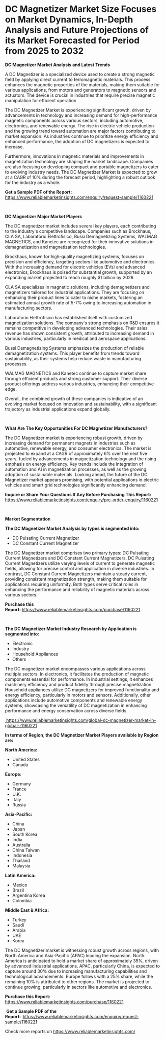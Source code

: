 <p><h1>DC Magnetizer Market Size Focuses on Market Dynamics, In-Depth Analysis and Future Projections of its Market Forecasted for Period from 2025 to 2032</h1></p><p><strong>DC Magnetizer Market Analysis and Latest Trends</strong></p>
<p><p>A DC Magnetizer is a specialized device used to create a strong magnetic field by applying direct current to ferromagnetic materials. This process enhances the magnetic properties of the materials, making them suitable for various applications, from motors and generators to magnetic sensors and actuators. The device is crucial in industries that require precise magnetic manipulation for efficient operation.</p><p>The DC Magnetizer Market is experiencing significant growth, driven by advancements in technology and increasing demand for high-performance magnetic components across various sectors, including automotive, electronics, and renewable energy. The rise in electric vehicle production and the growing trend toward automation are major factors contributing to market expansion. As industries continue to prioritize energy efficiency and enhanced performance, the adoption of DC magnetizers is expected to increase.</p><p>Furthermore, innovations in magnetic materials and improvements in magnetization technology are shaping the market landscape. Companies are also focusing on developing compact and portable magnetizers to cater to evolving industry needs. The DC Magnetizer Market is expected to grow at a CAGR of 10% during the forecast period, highlighting a robust outlook for the industry as a whole.</p></p>
<p><strong>Get a Sample PDF of the Report:&nbsp;</strong> <a href="https://www.reliablemarketinsights.com/enquiry/request-sample/1160221?utm_campaign=2530&utm_medium=2&utm_source=Github&utm_content=ia&utm_term=22032025&utm_id=dc-magnetizer">https://www.reliablemarketinsights.com/enquiry/request-sample/1160221</a></p>
<p>&nbsp;</p>
<p><strong>DC Magnetizer Major Market Players</strong></p>
<p><p>The DC magnetizer market includes several key players, each contributing to the industry's competitive landscape. Companies such as Brockhaus, CLA SA, Laboratorio Elettrofisico, Bussi Demagnetizing Systems, WALMAG MAGNETICS, and Kanetec are recognized for their innovative solutions in demagnetization and magnetization technologies.</p><p>Brockhaus, known for high-quality magnetizing systems, focuses on precision and efficiency, targeting sectors like automotive and electronics. With the increasing demand for electric vehicles (EVs) and advanced electronics, Brockhaus is poised for substantial growth, supported by an expanding market projected to reach roughly $1 billion by 2028.</p><p>CLA SA specializes in magnetic solutions, including demagnetizers and magnetizers tailored for industrial applications. They are focusing on enhancing their product lines to cater to niche markets, fostering an estimated annual growth rate of 5-7% owing to increasing automation in manufacturing sectors.</p><p>Laboratorio Elettrofisico has established itself with customized magnetization solutions. The company's strong emphasis on R&D ensures it remains competitive in developing advanced technologies. Their sales revenue has shown consistent growth, attributed to increasing demand in various industries, particularly in medical and aerospace applications.</p><p>Bussi Demagnetizing Systems emphasizes the production of reliable demagnetization systems. This player benefits from trends toward sustainability, as their systems help reduce waste in manufacturing processes. </p><p>WALMAG MAGNETICS and Kanetec continue to capture market share through efficient products and strong customer support. Their diverse product offerings address various industries, enhancing their competitive edge.</p><p>Overall, the combined growth of these companies is indicative of an evolving market focused on innovation and sustainability, with a significant trajectory as industrial applications expand globally.</p></p>
<p>&nbsp;</p>
<p><strong>What Are The Key Opportunities For DC Magnetizer Manufacturers?</strong></p>
<p><p>The DC Magnetizer market is experiencing robust growth, driven by increasing demand for permanent magnets in industries such as automotive, renewable energy, and consumer electronics. The market is projected to expand at a CAGR of approximately 6% over the next five years, fueled by advancements in magnetization technology and the rising emphasis on energy efficiency. Key trends include the integration of automation and AI in magnetization processes, as well as the growing adoption of sustainable materials. Looking ahead, the future of the DC Magnetizer market appears promising, with potential applications in electric vehicles and smart grid technologies significantly enhancing demand.</p></p>
<p><strong>Inquire or Share Your Questions If Any Before Purchasing This Report:</strong> <a href="https://www.reliablemarketinsights.com/enquiry/pre-order-enquiry/1160221?utm_campaign=2530&utm_medium=2&utm_source=Github&utm_content=ia&utm_term=22032025&utm_id=dc-magnetizer">https://www.reliablemarketinsights.com/enquiry/pre-order-enquiry/1160221</a></p>
<p>&nbsp;</p>
<p><strong>Market Segmentation</strong></p>
<p><strong>The DC Magnetizer Market Analysis by types is segmented into:</strong></p>
<p><ul><li>DC Pulsating Current Magnetizer</li><li>DC Constant Current Magnetizer</li></ul></p>
<p><p>The DC Magnetizer market comprises two primary types: DC Pulsating Current Magnetizers and DC Constant Current Magnetizers. DC Pulsating Current Magnetizers utilize varying levels of current to generate magnetic fields, allowing for precise control and application in diverse industries. In contrast, DC Constant Current Magnetizers maintain a steady current, providing consistent magnetization strength, making them suitable for applications requiring uniformity. Both types serve critical roles in enhancing the performance and reliability of magnetic materials across various sectors.</p></p>
<p><strong>Purchase this Report:&nbsp;</strong><a href="https://www.reliablemarketinsights.com/purchase/1160221?utm_campaign=2530&utm_medium=2&utm_source=Github&utm_content=ia&utm_term=22032025&utm_id=dc-magnetizer">https://www.reliablemarketinsights.com/purchase/1160221</a></p>
<p>&nbsp;</p>
<p><strong>The DC Magnetizer Market Industry Research by Application is segmented into:</strong></p>
<p><ul><li>Electronic</li><li>Industry</li><li>Household Appliances</li><li>Others</li></ul></p>
<p><p>The DC magnetizer market encompasses various applications across multiple sectors. In electronics, it facilitates the production of magnetic components essential for performance. In industrial settings, it enhances machinery efficiency and product fidelity through precise magnetization. Household appliances utilize DC magnetizers for improved functionality and energy efficiency, particularly in motors and sensors. Additionally, other applications include automotive components and renewable energy systems, showcasing the versatility of DC magnetization in enhancing performance and energy conservation across diverse fields.</p></p>
<p><a href="https://www.reliablemarketinsights.com/global-dc-magnetizer-market-in-global-r1160221?utm_campaign=2530&utm_medium=2&utm_source=Github&utm_content=ia&utm_term=22032025&utm_id=dc-magnetizer">&nbsp;https://www.reliablemarketinsights.com/global-dc-magnetizer-market-in-global-r1160221</a></p>
<p><strong>In terms of Region, the DC Magnetizer Market Players available by Region are:</strong></p>
<p>
    <p> <strong> North America: </strong>
        <ul>
            <li>United States</li>
            <li>Canada</li>
        </ul>
        </p> 
    <p> <strong> Europe: </strong>
        <ul>
            <li>Germany</li>
            <li>France</li>
            <li>U.K.</li>
            <li>Italy</li>
            <li>Russia</li>
        </ul>
        </p> 
    <p> <strong> Asia-Pacific: </strong>
        <ul>
            <li>China</li>
            <li>Japan</li>
            <li>South Korea</li>
            <li>India</li>
            <li>Australia</li>
            <li>China Taiwan</li>
            <li>Indonesia</li>
            <li>Thailand</li>
            <li>Malaysia</li>
        </ul>
        </p> 
    <p> <strong> Latin America: </strong>
        <ul>
            <li>Mexico</li>
            <li>Brazil</li>
            <li>Argentina Korea</li>
            <li>Colombia</li>
        </ul>
        </p> 
    <p> <strong> Middle East & Africa: </strong>
        <ul>
            <li>Turkey</li>
            <li>Saudi</li>
            <li>Arabia</li>
            <li>UAE</li>
            <li>Korea</li>
        </ul>
    </p>
    </p>
<p><p>The DC Magnetizer market is witnessing robust growth across regions, with North America and Asia-Pacific (APAC) leading the expansion. North America is anticipated to hold a market share of approximately 35%, driven by advanced industrial applications. APAC, particularly China, is expected to capture around 30% due to increasing manufacturing capabilities and technological advancements. Europe follows with a 25% share, while the remaining 10% is attributed to other regions. The market is projected to continue growing, particularly in sectors like automotive and electronics.</p></p>
<p><strong>Purchase this Report: </strong><a href="https://www.reliablemarketinsights.com/purchase/1160221?utm_campaign=2530&utm_medium=2&utm_source=Github&utm_content=ia&utm_term=22032025&utm_id=dc-magnetizer">https://www.reliablemarketinsights.com/purchase/1160221</a></p>
<p>&nbsp;<strong>Get a Sample PDF of the Report:&nbsp;&nbsp;</strong><a href="https://www.reliablemarketinsights.com/enquiry/request-sample/1160221?utm_campaign=2530&utm_medium=2&utm_source=Github&utm_content=ia&utm_term=22032025&utm_id=dc-magnetizer">https://www.reliablemarketinsights.com/enquiry/request-sample/1160221</a></p>
<p><strong></strong></p>
<p>Check more reports on <a href="https://www.reliablemarketinsights.com/?utm_campaign=2530&utm_medium=2&utm_source=Github&utm_content=ia&utm_term=22032025&utm_id=dc-magnetizer">https://www.reliablemarketinsights.com/</a></p>